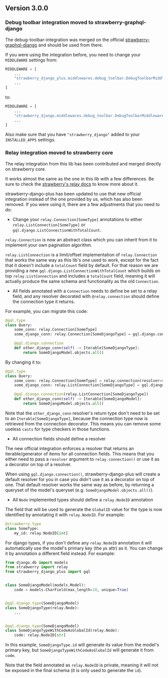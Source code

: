 ## Version 3.0.0

### Debug toolbar integration moved to strawberry-graphql-django

The debug-toolbar-integration was merged on the official
[strawberry-graphql-django](https://github.com/strawberry-graphql/strawberry-graphql-django)
and should be used from there.

If you were using the integration before, you need to change your `MIDDLEWARE`
settings from:

```python
MIDDLEWARE = [
    ...
    "strawberry_django_plus.middlewares.debug_toolbar.DebugToolbarMiddleware",
    ...
]
```

to:

```python
MIDDLEWARE = [
    ...
    "strawberry_django.middlewares.debug_toolbar.DebugToolbarMiddleware",
    ...
]
```

Also make sure that you have `"strawberry_django"` added to your `INSTALLED_APPS`
settings.

### Relay integration moved to strawberry core

The relay integration from this lib has been contributed and merged directly
on strawberry core.

It works almost the same as the one in this lib with a few differences. Be sure
to check the [strawberry's relay docs](https://strawberry.rocks/docs/guides/relay)
to know more about it.

strawberry-django-plus has been updated to use that new official integration instead
of the one provided by us, which has also been removed. If you were using it, there
are a few adjustments that you need to do:

- Change your `relay.Connection[SomeType]` annotations to either
  `relay.ListConnection[SomeType]` or `gql.django.ListConnectionWithTotalCount`.

`relay.Connection` is now an abstract class which you can inherit from it to implement
your own pagination algorithm.

`relay.ListConnection` is a limit/offset implementation of `relay.Connection` that
works the same way as this lib's one used to work, except for the fact that it
doesn't include a `totalCount` field by default. For that reason we are providing
a new `gql.django.ListConnectionWithTotalCount` which builds on top
`relay.ListConnection` and includes a `totalCount` field, meaning it will actually
produce the same schema and functionality as the old `Connection`.

- All fields annotated with a `Connection` needs to define be set to a relay field,
  and any resolver decorated with `@relay.connection` should define the connection
  type it returns.

For example, you can migrate this code:

```python
@gql.type
class Query:
    some_conn: relay.Connection[SomeType]
    some_django_conn: relay.Connection[SomeDjangoType] = gql.django.connection()

    @gql.django.connection
    def other_django_conn(self) -> Iterable[SomeDjangoType]:
        return SomeDjangoModel.objects.all()
```

By changing it to:

```python
@gql.type
class Query:
    some_conn: relay.Connection[SomeType] = relay.connection(resolver=some_resolver)
    some_django_conn: relay.ListConnection[SomeDjangoType] = gql.django.connection()

    @gql.django.connection(relay.ListConnection[SomeDjangoType])
    def other_django_conn(self) -> Iterable[SomeDjangoModel]:
        return SomeDjangoModel.objects.all()
```

Note that the `other_django_conn` resolver's return type don't need to be set
to an `Iterable[SomeDjangoType]`, because the connection type now is retrieved
from the connection decorator. This means you can remove some useless `casts`
for type checkers in those functions.

- All connection fields should define a resolver

The new official integration enforces a resolver that returns an iterable/generator
of items for all connection fields. This means that you either need to pass a
`resolver` argument to `relay.connection()` or use it as a decorator on top
of a resolver.

When using `gql.django.connection()`, strawberry-django-plus will create a default
resolver for you in case you didn't use it as a decorator on top of one. That
default resolver works the same way as before, by returning a queryset of
the model's queryset (e.g. `SomeDjangoModel.objects.all()`).

- All `Node` implemented types should define a `relay.NodeID` annotation

The field that will be used to generate the `GlobalID` value for the type is
now identified by annotating it with `relay.NodeID`. For example:

```python
@strawberry.type
class SomeType:
    my_id: relay.NodeID[int]
```

For django types, if you don't define any `relay.NodeID` annotation it will
automatically use the model's primary key (the `pk` attr) as it. You can change
it by annotation a different field instead. For example:

```python
from django.db import models
from strabwerry import relay
from strawberry_django_plus import gql


class SomeDjangoModel(models.Model):
    code = models.CharField(max_length=10, unique=True)


@gql.django.type(SomeDjangoModel)
class SomeDjangoType(relay.Node):
    ...


@gql.django.type(SomeDjangoModel)
class SomeDjangoTypeWithCodeAsGlobalId(relay.Node):
    code: relay.NodeID[str]
```

In this example, `SomeDjangoType.id` will generate its value from the model's
primary key, but `SomeDjangoTypeWithCodeAsGlobalId` will generate it from `code`.

Note that the field annotated as `relay.NodeID` is private, meaning it will not
be exposed
in the final schema (it is only used to generate the `id`).
